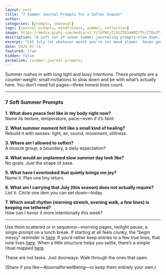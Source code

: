 ```yaml
---
layout: post
title: "7 Summer Journal Prompts for a Softer Season"
author: 
categories: [prompts, seasonal]
tags: [journal-prompts, mindfulness, summer, reflection]
image: https://media.giphy.com/media/v1.Y2lkPWVjZjA1ZTQ3eWM2YThjZTBsOTJ3a29tYzRzMjJiemN2YWZxNjZudzZ3YWx5MjJ3aiZlcD12MV9naWZzX3NlYXJjaCZjdD1n/3o7buiEVyi9GAXgzw4/giphy.gif
description: "A soft set of seven summer journaling prompts—slow down, notice small healings, and meet yourself with gentleness."
excerpt: "Let July (or whatever month you’re in) move slower. Seven gentle summer prompts for presence and quiet self-connection."
date: 2025-07-14
featured: true
hidden: false
permalink: /summer-journal-prompts/
---
```


Summer rushes in with long light and busy intentions. These prompts are a counter-weight: small invitations to slow down and be with what’s actually here. You don’t need full pages—three honest lines count.

---

### 7 Soft Summer Prompts

**1. What does peace feel like in my body right now?**  
Name its texture, temperature, pace—even if it’s faint.

**2. What summer moment felt like a small kind of healing?**  
Rebuild it with senses: light, air, sound, movement, stillness.

**3. Where am I allowed to soften?**  
A muscle group, a boundary, a daily expectation?

**4. What would an unplanned slow summer day look like?**  
No goals. Just the shape of ease.

**5. What have I overlooked that quietly brings me joy?**  
Name it. Plan one tiny return.

**6. What am I carrying that July (this season) does not actually require?**  
List it. Circle one item you can set down—today.

**7. Which small rhythm (morning stretch, evening walk, a few lines) is keeping me tethered?**  
How can I honor it more intentionally this week?

---

Use them scattered or in sequence—morning pages, twilight pause, a single prompt on a lunch break. If starting at all feels clunky, the “begin messy” reminder is [here](/start-where-you-are/). If you’d rather keep entries to a few true lines, that note lives [here](/a-few-lines-a-day/). When a little structure helps you settle, there’s a simple ritual mapped [here](/journaling-ritual/).

These are not tasks. Just doorways. Walk through the ones that open.

(Share if you like—#journalforwellbeing—or keep them entirely your own.)